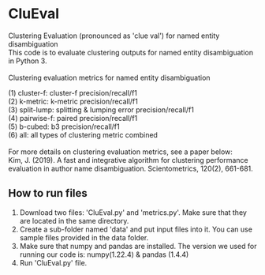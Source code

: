 # CluEval
Clustering Evaluation (pronounced as 'clue val') for named entity disambiguation  <br />
This code is to evaluate clustering outputs for named entity disambiguation in Python 3. <br />
<br />
Clustering evaluation metrics for named entity disambiguation <br/>

(1) cluster-f: cluster-f precision/recall/f1 <br />
(2) k-metric: k-metric precision/recall/f1 <br />
(3) split-lump: splitting & lumping error precision/recall/f1 <br />
(4) pairwise-f: paired precision/recall/f1 <br />
(5) b-cubed: b3 precision/recall/f1 <br />
(6) all: all types of clustering metric combined <br />
<br />
For more details on clustering evaluation metrics, see a paper below: <br />
Kim, J. (2019). A fast and integrative algorithm for clustering performance evaluation
    in author name disambiguation. Scientometrics, 120(2), 661-681. 
<br />    
## How to run files
1. Download two files: 'CluEval.py' and 'metrics.py'. Make sure that they are located in the same directory. <br />
2. Create a sub-folder named 'data' and put input files into it. You can use sample files provided in the data folder. <br/>
3. Make sure that numpy and pandas are installed. The version we used for running our code is: numpy(1.22.4) & pandas (1.4.4)
4. Run 'CluEval.py' file. <br />

